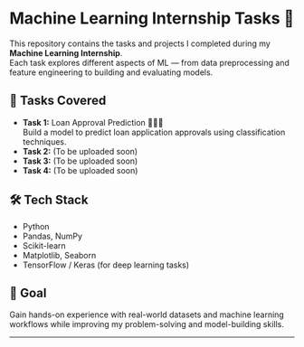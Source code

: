 # Machine Learning Internship Tasks 🚀

This repository contains the tasks and projects I completed during my **Machine Learning Internship**.  
Each task explores different aspects of ML — from data preprocessing and feature engineering to building and evaluating models.

## 📌 Tasks Covered
- **Task 1:** Loan Approval Prediction 🏦✅❌  
  Build a model to predict loan application approvals using classification techniques.
- **Task 2:** (To be uploaded soon)
- **Task 3:** (To be uploaded soon)
- **Task 4:** (To be uploaded soon)

## 🛠️ Tech Stack
- Python  
- Pandas, NumPy  
- Scikit-learn  
- Matplotlib, Seaborn  
- TensorFlow / Keras (for deep learning tasks)  

## 🎯 Goal
Gain hands-on experience with real-world datasets and machine learning workflows while improving my problem-solving and model-building skills.

---
